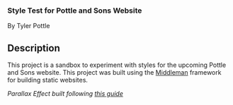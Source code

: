 ### Style Test for Pottle and Sons Website

By Tyler Pottle

## Description

This project is a sandbox to experiment with styles for the upcoming Pottle and Sons website.  This project was built using the  [Middleman](https://middlemanapp.com/) framework for building static websites.

_Parallax Effect built following [this guide](http://callmenick.com/post/simple-parallax-scrolling-effect)_
